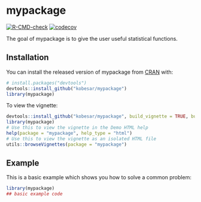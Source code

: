 
# mypackage

<!-- badges: start -->
[![R-CMD-check](https://github.com/kobesar/mypackage/workflows/R-CMD-check/badge.svg)](https://github.com/kobesar/mypackage/actions)
[![codecov](https://codecov.io/gh/kobesar/mypackage/branch/master/graph/badge.svg?token=S8EMZ6M8YC)](https://codecov.io/gh/kobesar/mypackage)
<!-- badges: end -->

The goal of mypackage is to give the user useful statistical functions.

## Installation

You can install the released version of mypackage from [CRAN](https://CRAN.R-project.org) with:

``` r
# install.packages("devtools")
devtools::install_github("kobesar/mypackage")
library(mypackage)
```

To view the vignette:

``` r
devtools::install_github("kobesar/mypackage", build_vignette = TRUE, build_opts = c())
library(mypackage)
# Use this to view the vignette in the Demo HTML help
help(package = "mypackage", help_type = "html")
# Use this to view the vignette as an isolated HTML file
utils::browseVignettes(package = "mypackage")
```

## Example

This is a basic example which shows you how to solve a common problem:

``` r
library(mypackage)
## basic example code
```
